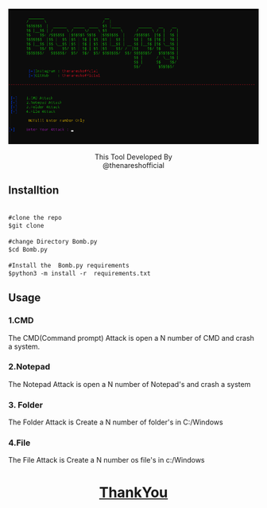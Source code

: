 <p align=center>

<img src='asset/banner.png'>

<p align='center'>This Tool Developed By <br> <a herf="#">@thenareshofficial</p>


## Installtion

```console

#clone the repo
$git clone 

#change Directory Bomb.py
$cd Bomb.py

#Install the  Bomb.py requirements
$python3 -m install -r  requirements.txt
```
## Usage
### 1.CMD 
<p>The CMD(Command prompt) Attack is open a N number of CMD and crash a system.</p>

### 2.Notepad
<p>The Notepad Attack is open a N number of Notepad's and crash a system</p>

### 3. Folder
<p>The Folder Attack is Create a N number of folder's in C:/Windows</p>

### 4.File
<p>The File Attack is Create a N number os file's in c:/Windows</p>

<h1 align='center'><u>ThankYou</u></h1>

